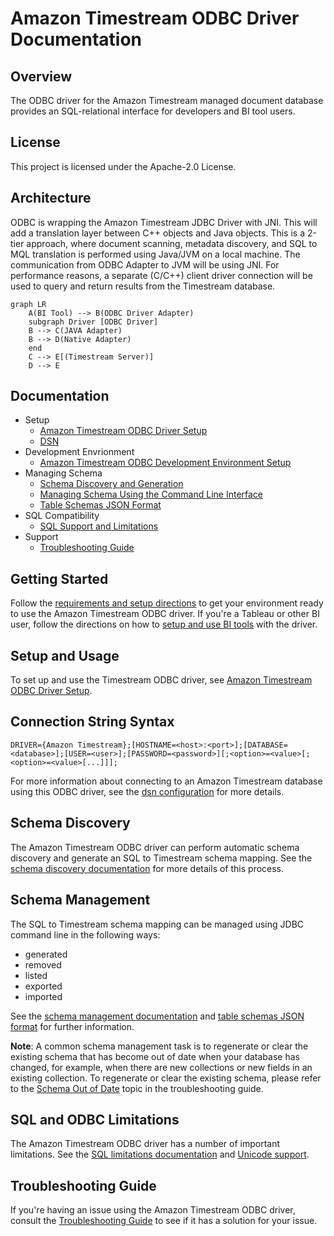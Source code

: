 # Amazon Timestream ODBC Driver Documentation

## Overview

The ODBC driver for the Amazon Timestream managed document database provides an
SQL-relational interface for developers and BI tool users.

## License

This project is licensed under the Apache-2.0 License.

## Architecture

ODBC is wrapping the Amazon Timestream JDBC Driver with JNI. This will add a translation layer between C++ objects and Java objects. 
This is a 2-tier approach, where document scanning, metadata discovery, and SQL to MQL translation is performed using Java/JVM on a local machine. The communication from ODBC Adapter to JVM will be using JNI. For performance reasons, a separate (C/C++) client driver connection will be used to query and return results from the Timestream database.


```mermaid
graph LR
    A(BI Tool) --> B(ODBC Driver Adapter)
    subgraph Driver [ODBC Driver]
    B --> C(JAVA Adapter)
    B --> D(Native Adapter)
    end
    C --> E[(Timestream Server)]
    D --> E 
```
## Documentation

- Setup
    - [Amazon Timestream ODBC Driver Setup](setup/setup.md)
    - [DSN](setup/dsn-configuration.md)
- Development Envrionment
    - [Amazon Timestream ODBC Development Environment Setup](setup/developer-guide.md)
- Managing Schema
    - [Schema Discovery and Generation](https://github.com/aws/amazon-documentdb-jdbc-driver/blob/develop/src/markdown/schema/schema-discovery.md)
    - [Managing Schema Using the Command Line Interface](https://github.com/aws/amazon-documentdb-jdbc-driver/blob/develop/src/markdown/schema/manage-schema-cli.md)
    - [Table Schemas JSON Format](https://github.com/aws/amazon-documentdb-jdbc-driver/blob/develop/src/markdown/schema/table-schemas-json-format.md)
- SQL Compatibility
    - [SQL Support and Limitations](https://github.com/aws/amazon-documentdb-jdbc-driver/blob/develop/src/markdown/sql/sql-limitations.md)
- Support
    - [Troubleshooting Guide](support/troubleshooting-guide.md)
  
## Getting Started

Follow the [requirements and setup directions](setup/setup.md) to get your environment ready to use the
Amazon Timestream ODBC driver. If you're a Tableau or other BI user, follow the directions on how to 
[setup and use BI tools](setup/setup.md#driver-setup-in-bi-applications) with the driver.

## Setup and Usage

To set up and use the Timestream ODBC driver, see [Amazon Timestream ODBC Driver Setup](setup/setup.md).

## Connection String Syntax

```
DRIVER={Amazon Timestream};[HOSTNAME=<host>:<port>];[DATABASE=<database>];[USER=<user>];[PASSWORD=<password>][;<option>=<value>[;<option>=<value>[...]]];
```

For more information about connecting to an Amazon Timestream database using this ODBC driver, see
the [dsn configuration](setup/dsn-configuration.md) for more details.
## Schema Discovery

The Amazon Timestream ODBC driver can perform automatic schema discovery and generate an SQL to
Timestream schema mapping. See the [schema discovery documentation](https://github.com/aws/amazon-documentdb-jdbc-driver/blob/develop/src/markdown/schema/schema-discovery.md)
for more details of this process.

## Schema Management

The SQL to Timestream schema mapping can be managed using JDBC command line in the following ways:

- generated
- removed
- listed
- exported
- imported

See the [schema management documentation](https://github.com/aws/amazon-documentdb-jdbc-driver/blob/develop/src/markdown/schema/manage-schema-cli.md) and
[table schemas JSON format](https://github.com/aws/amazon-documentdb-jdbc-driver/blob/develop/src/markdown/schema/table-schemas-json-format.md) for further
information.

**Note**: A common schema management task is to regenerate or clear the existing schema that has
become out of date when your database has changed, for example, when there are new collections or new
fields in an existing collection. To regenerate or clear the existing schema, please refer to the
[Schema Out of Date](#schema-out-of-date) topic in the troubleshooting guide.

## SQL and ODBC Limitations

The Amazon Timestream ODBC driver has a number of important limitations. See the
[SQL limitations documentation](https://github.com/aws/amazon-documentdb-jdbc-driver/blob/develop/src/markdown/sql/sql-limitations.md)
and [Unicode support](support/unicode-support.md).

## Troubleshooting Guide

If you're having an issue using the Amazon Timestream ODBC driver, consult the
[Troubleshooting Guide](support/troubleshooting-guide.md) to see if it has a solution for
your issue.
